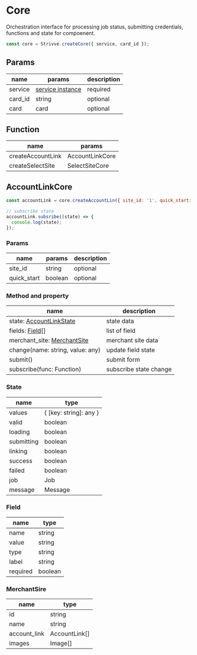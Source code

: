 # Core

Orchestration interface for processing job status, submitting credentials, functions and state for compoenent.

```js
const core = Strivve.createCore({ service, card_id });
```

## Params

| name    | params                         | description |
| ------- | ------------------------------ | ----------- |
| service | [service instance](service.md) | required    |
| card_id | string                         | optional    |
| card    | card                           | optional    |

## Function

| name              | params          |
| ----------------- | --------------- |
| createAccountLink | AccountLinkCore |
| createSelectSite  | SelectSiteCore  |

## AccountLinkCore

```js
const accountLink = core.createAccountLin({ site_id: '1', quick_start: false });

// subscribe state
accountLink.subsribe((state) => {
  console.log(state);
});
```

### Params

| name        | params  | description |
| ----------- | ------- | ----------- |
| site_id     | string  | optional    |
| quick_start | boolean | optional    |

### Method and property

| name                                 | description            |
| ------------------------------------ | ---------------------- |
| state: [AccountLinkState](#state)    | state data             |
| fields: [Field](#field)[]            | list of field          |
| merchant_site: [MerchantSite](#site) | merchant site data     |
| change(name: string, value: any)     | update field state     |
| submit()                             | submit form            |
| subscribe(func: Function)            | subscribe state change |

### State <a href="#state" id="state"></a>

| name       | type                   |
| ---------- | ---------------------- |
| values     | { [key: string]: any } |
| valid      | boolean                |
| loading    | boolean                |
| submitting | boolean                |
| linking    | boolean                |
| success    | boolean                |
| failed     | boolean                |
| job        | Job                    |
| message    | Message                |

### Field <a href="#field" id="field"></a>

| name     | type    |
| -------- | ------- |
| name     | string  |
| value    | string  |
| type     | string  |
| label    | string  |
| required | boolean |

### MerchantSire <a href="#site" id="site"></a>

| name         | type          |
| ------------ | ------------- |
| id           | string        |
| name         | string        |
| account_link | AccountLink[] |
| images       | Image[]       |
